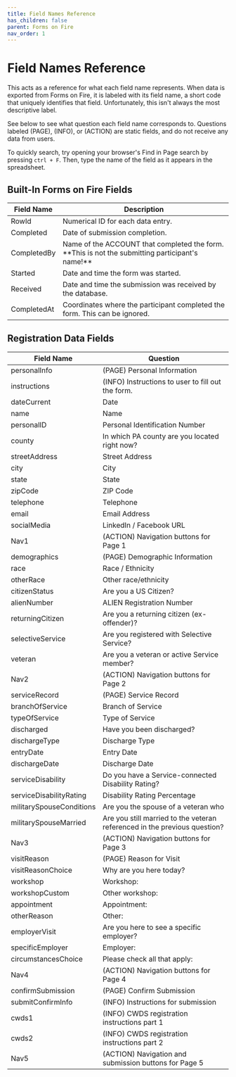 ```yaml
---
title: Field Names Reference
has_children: false
parent: Forms on Fire
nav_order: 1
---
```


# Field Names Reference

This acts as a reference for what each field name represents. When data is exported from Forms on Fire, it is labeled with its field name, a short code that uniquely identifies that field. Unfortunately, this isn't always the most descriptive label.

See below to see what question each field name corresponds to. Questions labeled (PAGE), (INFO), or (ACTION) are static fields, and do not receive any data from users.

To quickly search, try opening your browser's Find in Page search by pressing `ctrl + F`. Then, type the name of the field as it appears in the spreadsheet.

## Built-In Forms on Fire Fields
<table class="tg">
<thead>
  <tr>
    <th class="tg-0lax">Field Name</th>
    <th class="tg-0lax">Description</th>
  </tr>
</thead>
<tbody>
  <tr>
    <td class="tg-0lax">RowId</td>
    <td class="tg-0lax">Numerical ID for each data entry.</td>
  </tr>
  <tr>
    <td class="tg-0lax">Completed</td>
    <td class="tg-0lax">Date of submission completion.</td>
  </tr>
  <tr>
    <td class="tg-0lax">CompletedBy</td>
    <td class="tg-0lax">Name of the ACCOUNT that completed the form. **This is not the submitting participant's name!**</td>
  </tr>
  <tr>
    <td class="tg-0lax">Started</td>
    <td class="tg-0lax">Date and time the form was started.</td>
  </tr>
  <tr>
    <td class="tg-0lax">Received</td>
    <td class="tg-0lax">Date and time the submission was received by the database.</td>
  </tr>
  <tr>
    <td class="tg-0lax">CompletedAt</td>
    <td class="tg-0lax">Coordinates where the participant completed the form. This can be ignored.</td>
  </tr>
</tbody>
</table>

<!-- CUSTOM DATA FIELDS -->
## Registration Data Fields

<table class="tg">
<thead>
  <tr>
    <th class="tg-0lax">Field Name</th>
    <th class="tg-0lax">Question</th>
  </tr>
</thead>
<tbody>
  <tr>
    <td class="tg-0lax">personalInfo</td>
    <td class="tg-0lax">(PAGE) Personal Information</td>
  </tr>
  <tr>
    <td class="tg-0lax">instructions</td>
    <td class="tg-0lax">(INFO) Instructions to user to fill out the form.</td>
  </tr>
  <tr>
    <td class="tg-0lax">dateCurrent</td>
    <td class="tg-0lax">Date</td>
  </tr>
  <tr>
    <td class="tg-0lax">name</td>
    <td class="tg-0lax">Name</td>
  </tr>
  <tr>
    <td class="tg-0lax">personalID</td>
    <td class="tg-0lax">Personal Identification Number</td>
  </tr>
  <tr>
    <td class="tg-0lax">county</td>
    <td class="tg-0lax">In which PA county are you located right now?</td>
  </tr>
  <tr>
    <td class="tg-0lax">streetAddress</td>
    <td class="tg-0lax">Street Address</td>
  </tr>
  <tr>
    <td class="tg-0lax">city</td>
    <td class="tg-0lax">City</td>
  </tr>
  <tr>
    <td class="tg-0lax">state</td>
    <td class="tg-0lax">State</td>
  </tr>
  <tr>
    <td class="tg-0lax">zipCode</td>
    <td class="tg-0lax">ZIP Code</td>
  </tr>
  <tr>
    <td class="tg-0lax">telephone</td>
    <td class="tg-0lax">Telephone</td>
  </tr>
  <tr>
    <td class="tg-0lax">email</td>
    <td class="tg-0lax">Email Address</td>
  </tr>
  <tr>
    <td class="tg-0lax">socialMedia</td>
    <td class="tg-0lax">LinkedIn / Facebook URL</td>
  </tr>
  <tr>
    <td class="tg-0lax">Nav1</td>
    <td class="tg-0lax">(ACTION) Navigation buttons for Page 1</td>
  </tr>
  <tr>
    <td class="tg-0lax">demographics</td>
    <td class="tg-0lax">(PAGE) Demographic Information</td>
  </tr>
  <tr>
    <td class="tg-0lax">race</td>
    <td class="tg-0lax">Race / Ethnicity</td>
  </tr>
  <tr>
    <td class="tg-0lax">otherRace</td>
    <td class="tg-0lax">Other race/ethnicity</td>
  </tr>
  <tr>
    <td class="tg-0lax">citizenStatus</td>
    <td class="tg-0lax">Are you a US Citizen?</td>
  </tr>
  <tr>
    <td class="tg-0lax">alienNumber</td>
    <td class="tg-0lax">ALIEN Registration Number</td>
  </tr>
  <tr>
    <td class="tg-0lax">returningCitizen</td>
    <td class="tg-0lax">Are you a returning citizen (ex-offender)?</td>
  </tr>
  <tr>
    <td class="tg-0lax">selectiveService</td>
    <td class="tg-0lax">Are you registered with Selective Service?</td>
  </tr>
  <tr>
    <td class="tg-0lax">veteran</td>
    <td class="tg-0lax">Are you a veteran or active Service member?</td>
  </tr>
  <tr>
    <td class="tg-0lax">Nav2</td>
    <td class="tg-0lax">(ACTION) Navigation buttons for Page 2</td>
  </tr>
  <tr>
    <td class="tg-0lax">serviceRecord</td>
    <td class="tg-0lax">(PAGE) Service Record</td>
  </tr>
  <tr>
    <td class="tg-0lax">branchOfService</td>
    <td class="tg-0lax">Branch of Service</td>
  </tr>
  <tr>
    <td class="tg-0lax">typeOfService</td>
    <td class="tg-0lax">Type of Service</td>
  </tr>
  <tr>
    <td class="tg-0lax">discharged</td>
    <td class="tg-0lax">Have you been discharged?</td>
  </tr>
  <tr>
    <td class="tg-0lax">dischargeType</td>
    <td class="tg-0lax">Discharge Type</td>
  </tr>
  <tr>
    <td class="tg-0lax">entryDate</td>
    <td class="tg-0lax">Entry Date</td>
  </tr>
  <tr>
    <td class="tg-0lax">dischargeDate</td>
    <td class="tg-0lax">Discharge Date</td>
  </tr>
  <tr>
    <td class="tg-0lax">serviceDisability</td>
    <td class="tg-0lax">Do you have a Service-connected Disability Rating?</td>
  </tr>
  <tr>
    <td class="tg-0lax">serviceDisabilityRating</td>
    <td class="tg-0lax">Disability Rating Percentage</td>
  </tr>
  <tr>
    <td class="tg-0lax">militarySpouseConditions</td>
    <td class="tg-0lax">Are you the spouse of a veteran who</td>
  </tr>
  <tr>
    <td class="tg-0lax">militarySpouseMarried</td>
    <td class="tg-0lax">Are you still married to the veteran referenced in the previous question?</td>
  </tr>
  <tr>
    <td class="tg-0lax">Nav3</td>
    <td class="tg-0lax">(ACTION) Navigation buttons for Page 3</td>
  </tr>
  <tr>
    <td class="tg-0lax">visitReason</td>
    <td class="tg-0lax">(PAGE) Reason for Visit</td>
  </tr>
  <tr>
    <td class="tg-0lax">visitReasonChoice</td>
    <td class="tg-0lax">Why are you here today?</td>
  </tr>
  <tr>
    <td class="tg-0lax">workshop</td>
    <td class="tg-0lax">Workshop:</td>
  </tr>
  <tr>
    <td class="tg-0lax">workshopCustom</td>
    <td class="tg-0lax">Other workshop:</td>
  </tr>
  <tr>
    <td class="tg-0lax">appointment</td>
    <td class="tg-0lax">Appointment:</td>
  </tr>
  <tr>
    <td class="tg-0lax">otherReason</td>
    <td class="tg-0lax">Other:</td>
  </tr>
  <tr>
    <td class="tg-0lax">employerVisit</td>
    <td class="tg-0lax">Are you here to see a specific employer?</td>
  </tr>
  <tr>
    <td class="tg-0lax">specificEmployer</td>
    <td class="tg-0lax">Employer:</td>
  </tr>
  <tr>
    <td class="tg-0lax">circumstancesChoice</td>
    <td class="tg-0lax">Please check all that apply:</td>
  </tr>
  <tr>
    <td class="tg-0lax">Nav4</td>
    <td class="tg-0lax">(ACTION) Navigation buttons for Page 4</td>
  </tr>
  <tr>
    <td class="tg-0lax">confirmSubmission</td>
    <td class="tg-0lax">(PAGE) Confirm Submission</td>
  </tr>
  <tr>
    <td class="tg-0lax">submitConfirmInfo</td>
    <td class="tg-0lax">(INFO) Instructions for submission</td>
  </tr>
  <tr>
    <td class="tg-0lax">cwds1</td>
    <td class="tg-0lax">(INFO) CWDS registration instructions part 1</td>
  </tr>
  <tr>
    <td class="tg-0lax">cwds2</td>
    <td class="tg-0lax">(INFO) CWDS registration instructions part 2</td>
  </tr>
  <tr>
    <td class="tg-0lax">Nav5</td>
    <td class="tg-0lax">(ACTION) Navigation and submission buttons for Page 5</td>
  </tr>
</tbody>
</table>
